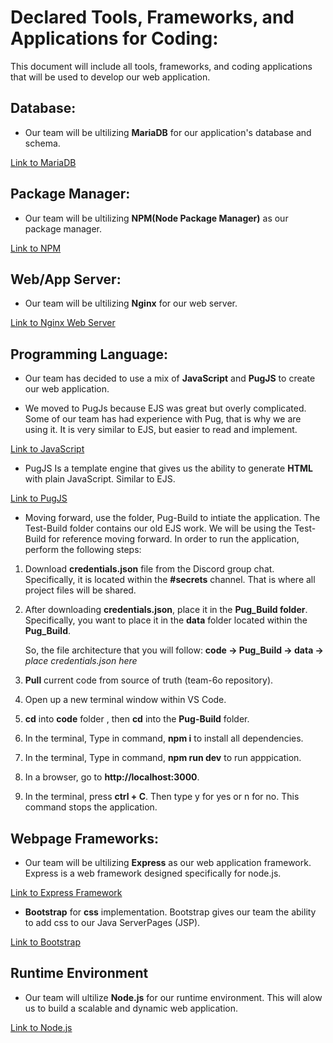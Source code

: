 # Declared Tools, Frameworks, and Applications for Coding:
This document will include all tools, frameworks, and coding applications that will be used to develop our web application. 

## Database: 

- Our team will be ultilizing **MariaDB** for our application's database and schema.

[Link to MariaDB](https://mariadb.org)

## Package Manager: 

- Our team will be ultilizing **NPM(Node Package Manager)** as our package manager. 

[Link to NPM](https://www.npmjs.com/package/npm)

## Web/App Server: 

- Our team will be ultilizing **Nginx** for our web server.

[Link to Nginx Web Server](https://www.nginx.com)

## Programming Language:

- Our team has decided to use a mix of **JavaScript** and **PugJS** to create our web application.

- We moved to PugJs because EJS was great but overly complicated. Some of our team has had experience with Pug, that is why we are using it. It is very similar to EJS, but easier to read and implement.

[Link to JavaScript](https://www.javascript.com)

- PugJS Is a template engine that gives us the ability to generate **HTML** with plain JavaScript. Similar to EJS.

[Link to PugJS](https://pugjs.org/api/getting-started.html)

- Moving forward, use the folder, Pug-Build to intiate the application. The Test-Build folder contains our old EJS work. We will be using the Test-Build for reference moving forward. In order to run the application, perform the following steps:

1. Download **credentials.json** file from the Discord group chat. Specifically, it is located within the **#secrets** channel. That is where all project files will be shared. 
2. After downloading **credentials.json**, place it in the **Pug_Build folder**. Specifically, you want to place it in the **data** folder located within the **Pug_Build**.
    
    So, the file architecture that you will follow: **code -> Pug_Build -> data ->** *place credentials.json here*
    
3. **Pull** current code from source of truth (team-6o repository).
4. Open up a new terminal window within VS Code.
5. **cd** into **code** folder , then **cd** into the **Pug-Build** folder.
6. In the terminal, Type in command, **npm i** to install all dependencies. 
7. In the terminal, Type in command, **npm run dev** to run apppication.
8. In a browser, go to **http://localhost:3000**.
9. In the terminal, press **ctrl + C**. Then type y for yes or n for no. This command stops the application. 

## Webpage Frameworks:
- Our team will be ultilizing **Express** as our web application framework. Express is a web framework designed specifically for node.js. 

[Link to Express Framework](https://expressjs.com)

- **Bootstrap** for **css** implementation.
Bootstrap gives our team the ability to add css to our Java ServerPages (JSP).

[Link to Bootstrap](https://getbootstrap.com)

## Runtime Environment
- Our team will ultilize **Node.js** for our runtime environment. This will alow us to build a scalable and dynamic web application.

[Link to Node.js](https://nodejs.org/en/)